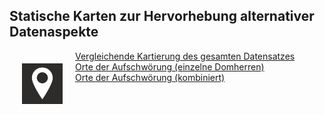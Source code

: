 <h2>Statische Karten zur Hervorhebung alternativer Datenaspekte</h2>

<img src="./assets/map2.png" alt="drawing" width="65" style="padding: 20px" align="left"/>
<a href="./Maps1_DE.html">Vergleichende Kartierung des gesamten Datensatzes</a><br>
<a href="./Maps2_DE.html">Orte der Aufschwörung (einzelne Domherren)</a><br>
<a href="./Maps3_DE.html">Orte der Aufschwörung (kombiniert)</a><br>
